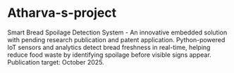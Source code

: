 # Atharva-s-project
Smart Bread Spoilage Detection System - An innovative embedded solution with pending research publication and patent application. Python-powered IoT sensors and analytics detect bread freshness in real-time, helping reduce food waste by identifying spoilage before visible signs appear. Publication target: October 2025.
